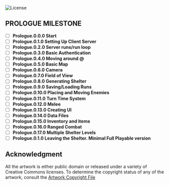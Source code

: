 ![License](https://img.shields.io/badge/license-%20GNU%20AGPLv3%20-brightgreen)  

## PROLOGUE MILESTONE 
- [ ] **Prologue.0.0.0 Start**  
- [ ] **Prologue.0.1.0 Setting Up Client Server**  
- [ ] **Prologue.0.2.0 Server runs/run loop**  
- [ ] **Prologue.0.3.0 Basic Authentication**  
- [ ] **Prologue.0.4.0 Moving around @**  
- [ ] **Prologue.0.5.0 Basic Map**  
- [ ] **Prologue.0.6.0 Camera**  
- [ ] **Prologue.0.7.0 Field of View**  
- [ ] **Prologue.0.8.0 Generating Shelter**  
- [ ] **Prologue.0.9.0 Saving/Loading Runs**  
- [ ] **Prologue.0.10.0 Placing and Moving Enemies**  
- [ ] **Prologue.0.11.0 Turn Time System**  
- [ ] **Prologue.0.12.0 Melee**  
- [ ] **Prologue.0.13.0 Creating UI**  
- [ ] **Prologue.0.14.0 Data Files**  
- [ ] **Prologue.0.15.0 Inventory and items**  
- [ ] **Prologue.0.16.0 Ranged Combat**  
- [ ] **Prologue.0.17.0 Multiple Shelter Levels**  
- [ ] **Prologue.0.1.0 Leaving the Shelter. Minimal Full Playable version**  

## **Acknowledgment**

All the artwork is either public domain or released under a variety of Creative Commons licenses. To determine the copyright status of any of the artwork, consult the [Artwork Copyright File](https://github.com/jolav/roguelike-online/blob/main/artwork.txt)


